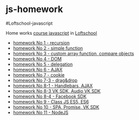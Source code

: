# js-homework

#Loftschool-javascript

Home works [course javascript](https://loftschool.com/course/javascript) in [Loftschool](https://loftschool.com/)

* [homework No 1 - recursion](homework-1/README.md)
* [homework No 2 - simple function](homework-2/README.md)
* [homework No 3 - custom array function, compare objects](homework-3/README.md)
* [homework No 4 - DOM](homework-4/README.md)
* [homework No 5 - delegation](homework-5/README.md)
* [homework No 6 - AJAX](homework-6/README.md)
* [homework No 7 - cookie](homework-7/README.md)
* [homework No 7-3 - drag&drop](homework-7-3/README.md)
* [homework No 8-1 - Handlebars, AJAX](homework-8/README.md)
* [homework No 8-3 VK SDK, Audio VK SDK](homework-8-3)
* [homework No 8-4 - Facebook SDK](homework-8-4)
* [homework No 9 - Class JS ES5, ES6](homework-9/README.md)
* [homework No 10 - SPA, Promise, VK SDK](homework-10/README.md)
* [homework No 11 - NodeJS](homework-11/README.md)
